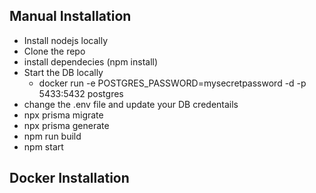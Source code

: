 ## Manual Installation
 - Install nodejs locally 
 - Clone the repo
 - install dependecies (npm install)
 - Start the DB locally
   - docker run -e POSTGRES_PASSWORD=mysecretpassword -d -p 5433:5432 postgres 
 - change the .env file and update your DB credentails
 - npx prisma migrate
 - npx prisma generate
 - npm run build
 - npm start


## Docker Installation
